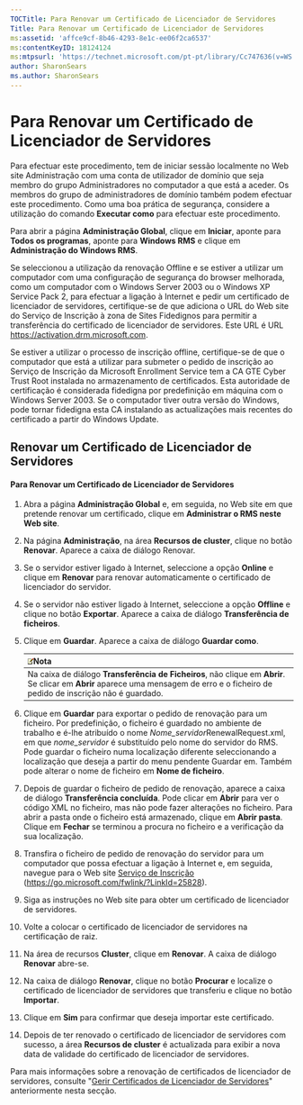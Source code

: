 ```yaml
---
TOCTitle: Para Renovar um Certificado de Licenciador de Servidores
Title: Para Renovar um Certificado de Licenciador de Servidores
ms:assetid: 'affce9cf-8b46-4293-8e1c-ee06f2ca6537'
ms:contentKeyID: 18124124
ms:mtpsurl: 'https://technet.microsoft.com/pt-pt/library/Cc747636(v=WS.10)'
author: SharonSears
ms.author: SharonSears
---
```


Para Renovar um Certificado de Licenciador de Servidores
========================================================

Para efectuar este procedimento, tem de iniciar sessão localmente no Web site Administração com uma conta de utilizador de domínio que seja membro do grupo Administradores no computador a que está a aceder. Os membros do grupo de administradores de domínio também podem efectuar este procedimento. Como uma boa prática de segurança, considere a utilização do comando **Executar como** para efectuar este procedimento.

Para abrir a página **Administração Global**, clique em **Iniciar**, aponte para **Todos os programas**, aponte para **Windows RMS** e clique em **Administração do Windows RMS**.

Se seleccionou a utilização da renovação Offline e se estiver a utilizar um computador com uma configuração de segurança do browser melhorada, como um computador com o Windows Server 2003 ou o Windows XP Service Pack 2, para efectuar a ligação à Internet e pedir um certificado de licenciador de servidores, certifique-se de que adiciona o URL do Web site do Serviço de Inscrição à zona de Sites Fidedignos para permitir a transferência do certificado de licenciador de servidores. Este URL é URL https://activation.drm.microsoft.com.

Se estiver a utilizar o processo de inscrição offline, certifique-se de que o computador que está a utilizar para submeter o pedido de inscrição ao Serviço de Inscrição da Microsoft Enrollment Service tem a CA GTE Cyber Trust Root instalada no armazenamento de certificados. Esta autoridade de certificação é considerada fidedigna por predefinição em máquina com o Windows Server 2003. Se o computador tiver outra versão do Windows, pode tornar fidedigna esta CA instalando as actualizações mais recentes do certificado a partir do Windows Update.

Renovar um Certificado de Licenciador de Servidores
---------------------------------------------------

#### Para Renovar um Certificado de Licenciador de Servidores

1.  Abra a página **Administração Global** e, em seguida, no Web site em que pretende renovar um certificado, clique em **Administrar o RMS neste Web site**.

2.  Na página **Administração**, na área **Recursos de cluster**, clique no botão **Renovar**. Aparece a caixa de diálogo Renovar.

3.  Se o servidor estiver ligado à Internet, seleccione a opção **Online** e clique em **Renovar** para renovar automaticamente o certificado de licenciador do servidor.

4.  Se o servidor não estiver ligado à Internet, seleccione a opção **Offline** e clique no botão **Exportar**. Aparece a caixa de diálogo **Transferência de ficheiros**.

5.  Clique em **Guardar**. Aparece a caixa de diálogo **Guardar como**.

    | ![](/security-updates/images/Cc747636.note(WS.10).gif)Nota                                                                                                                |
    |--------------------------------------------------------------------------------------------------------------------------------------------------------------------------------------|
    | Na caixa de diálogo **Transferência de Ficheiros**, não clique em **Abrir**. Se clicar em **Abrir** aparece uma mensagem de erro e o ficheiro de pedido de inscrição não é guardado. |

6.  Clique em **Guardar** para exportar o pedido de renovação para um ficheiro. Por predefinição, o ficheiro é guardado no ambiente de trabalho e é-lhe atribuído o nome *Nome\_servidor*RenewalRequest.xml, em que *nome\_servidor* é substituído pelo nome do servidor do RMS. Pode guardar o ficheiro numa localização diferente seleccionando a localização que deseja a partir do menu pendente Guardar em. Também pode alterar o nome de ficheiro em **Nome de ficheiro**.

7.  Depois de guardar o ficheiro de pedido de renovação, aparece a caixa de diálogo **Transferência concluída**. Pode clicar em **Abrir** para ver o código XML no ficheiro, mas não pode fazer alterações no ficheiro. Para abrir a pasta onde o ficheiro está armazenado, clique em **Abrir pasta**. Clique em **Fechar** se terminou a procura no ficheiro e a verificação da sua localização.

8.  Transfira o ficheiro de pedido de renovação do servidor para um computador que possa efectuar a ligação à Internet e, em seguida, navegue para o Web site [Serviço de Inscrição]() (https://go.microsoft.com/fwlink/?LinkId=25828).

9.  Siga as instruções no Web site para obter um certificado de licenciador de servidores.

10. Volte a colocar o certificado de licenciador de servidores na certificação de raiz.

11. Na área de recursos **Cluster**, clique em **Renovar**. A caixa de diálogo **Renovar** abre-se.

12. Na caixa de diálogo **Renovar**, clique no botão **Procurar** e localize o certificado de licenciador de servidores que transferiu e clique no botão **Importar**.

13. Clique em **Sim** para confirmar que deseja importar este certificado.

14. Depois de ter renovado o certificado de licenciador de servidores com sucesso, a área **Recursos de cluster** é actualizada para exibir a nova data de validade do certificado de licenciador de servidores.

Para mais informações sobre a renovação de certificados de licenciador de servidores, consulte "[Gerir Certificados de Licenciador de Servidores](https://technet.microsoft.com/549979ad-13ee-4abc-8281-3e002a5a9561)" anteriormente nesta secção.
